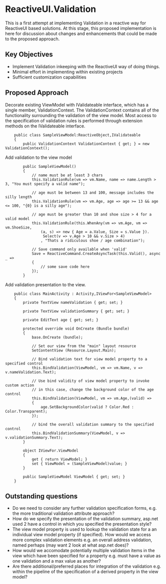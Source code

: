 # ReactiveUI.Validation

This is a first attempt at implementing Validation in a reactive way for ReactiveUI based solutions. At this stage, this proposed implementation is here for discussion about changes and enhancements that could be made to the proposed approach.

## Key Objectives


* Implement Validation inkeeping with the ReactiveUI way of doing things.
* Minimal effort in implementing within existing projects
* Sufficient customization capabilities

## Proposed Approach

Decorate existing ViewModel with IValidateable interface, which has a single member, ValidationContext. The ValidationContext contains all of the functionality surrounding the validation of the view model.  Most access to the specification of validation rules is performed through extension methods on the IValidateable interface.

```
    public class SampleViewModel:ReactiveObject,IValidateable
    {
        public ValidationContext ValidationContext { get; } = new ValidationContext();

```

Add validation to the view model

```
        public SampleViewModel()
        {
            // name must be at least 3 chars
            this.ValidationRule(vm => vm.Name, name => name.Length > 3, "You must specify a valid name");

            // age must be between 13 and 100, message includes the silly length
            this.ValidationRule(vm => vm.Age, age => age >= 13 && age <= 100, "{0} is a silly age");

            // age must be greater than 10 and shoe size > 4 for a valid model
            this.ValidationRule(this.WhenAny(vm => vm.Age, vm => vm.ShoeSize, 
                (a, s) => new { Age = a.Value, Size = s.Value }).
                 Select(v => v.Age > 10 && v.Size > 4)
                , "Thats a ridiculous shoe / age combination");

            // Save command only available when 'valid'
            Save = ReactiveCommand.CreateAsyncTask(this.Valid(), async _ =>
            {
                // some save code here
            });
        }

```

Add validation presentation to the view.

```
	public class MainActivity : Activity,IViewFor<SampleViewModel>
	{
	    private TextView nameValidation { get; set; }

        private TextView validationSummary { get; set; }

        private EditText age { get; set; }

		protected override void OnCreate (Bundle bundle)
		{
			base.OnCreate (bundle);

			// Set our view from the "main" layout resource
			SetContentView (Resource.Layout.Main);

            // Bind validation text for view model property to a specified control
		    this.BindValidation(ViewModel, vm => vm.Name, v => v.nameValidation.Text);

            // Use bind validity of view model property to invoke custom action
            // in this case, change the background color of the age control
		    this.BindValidation(ViewModel, vm => vm.Age,(valid) =>
		    {
		        age.SetBackgroundColor(valid ? Color.Red : Color.Transparent); 
		    });

            // bind the overall validation summary to the specified control
            this.BindValidationSummary(ViewModel, v => v.validationSummary.Text);
        }

	    object IViewFor.ViewModel
	    {
	        get { return ViewModel; }
	        set { ViewModel = (SampleViewModel)value; }
	    }

	    public SampleViewModel ViewModel { get; set; }
	}

```

## Outstanding questions

* Do we need to consider any further validation specification forms, e.g. the more traditional validation attribute approach?
* How do we specify the presentation of the validation summary, asp.net used 2 have a control in which you specified the presentation style?
* The view model property is used to lookup the validation state for a an individual view model property (if specified). How would we access more complex validation elements e.g. an overall address validation, named perhaps (may want 2 look at what asp.net does)?
* How would we accomodate potentially multiple validation items in the view which have been specified for a property e.g. must have a value as one validation and a max value as another?
* Are there additional/preferred places for integration of the validation e.g. within the pipeline of the specification of a derived property in the view model?

